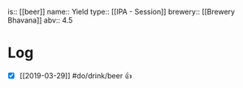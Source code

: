 is:: [[beer]]
name:: Yield
type:: [[IPA - Session]]
brewery:: [[Brewery Bhavana]]
abv:: 4.5

# Log
- [x] [[2019-03-29]] #do/drink/beer 👍
